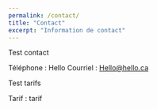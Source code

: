 ```yaml
---
permalink: /contact/
title: "Contact"
excerpt: "Information de contact"
---
```


Test contact

Téléphone : Hello
Courriel : Hello@hello.ca

Test tarifs

Tarif : tarif
